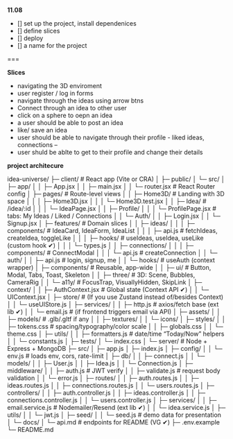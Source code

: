 **11.08**
- [] set up the project, install dependenices 
- [] define slices 
- [] deploy
- [] a name for the project

=== 


**Slices** 
- navigating the 3D enviroment
- user register / log in forms 
- navigate through the ideas using arrow btns 
- Connect through an idea to other user 
- click on a sphere to oepn an idea
- a user should be able to post an idea
- like/ save an idea
- user should be able to navigate through their profile - liked ideas, connections –  
- user shuld be ablte to get to their profile and change their details







**project architecure**

idea-universe/
├─ client/ # React app (Vite or CRA)
│ ├─ public/
│ └─ src/
│ ├─ app/
│ │ ├─ App.jsx
│ │ ├─ main.jsx
│ │ └─ router.jsx # React Router config
│ ├─ pages/ # Route-level views
│ │ ├─ Home3D/ # Landing with 3D space
│ │ │ ├─ Home3D.jsx
│ │ │ └─ Home3D.test.jsx
│ │ ├─ Idea/ # /idea/:id
│ │ │ └─ IdeaPage.jsx
│ │ ├─ Profile/
│ │ │ └─ ProfilePage.jsx # tabs: My Ideas / Liked / Connections
│ │ └─ Auth/
│ │ ├─ Login.jsx
│ │ └─ Signup.jsx
│ ├─ features/ # Domain slices
│ │ ├─ ideas/
│ │ │ ├─ components/ # IdeaCard, IdeaForm, IdeaList
│ │ │ ├─ api.js # fetchIdeas, createIdea, toggleLike
│ │ │ ├─ hooks/ # useIdeas, useIdea, useLike (custom hook ✔)
│ │ │ └─ types.js
│ │ ├─ connections/
│ │ │ ├─ components/ # ConnectModal
│ │ │ └─ api.js # createConnection
│ │ └─ auth/
│ │ ├─ api.js # login, signup, me
│ │ └─ hooks/ # useAuth (context wrapper)
│ ├─ components/ # Reusable, app-wide
│ │ ├─ ui/ # Button, Modal, Tabs, Toast, Skeleton
│ │ ├─ three/ # 3D: Scene, Bubbles, CameraRig
│ │ └─ a11y/ # FocusTrap, VisuallyHidden, SkipLink
│ ├─ context/
│ │ ├─ AuthContext.jsx # Global state (Context API ✔)
│ │ └─ UIContext.jsx
│ ├─ store/ # (If you use Zustand instead of/besides Context)
│ │ └─ useUIStore.js
│ ├─ services/
│ │ ├─ http.js # axios/fetch base (ext lib ✔)
│ │ └─ email.js # (if frontend triggers email via API)
│ ├─ assets/
│ │ ├─ models/ # .glb/.gltf if any
│ │ ├─ textures/
│ │ └─ icons/
│ ├─ styles/
│ │ ├─ tokens.css # spacing/typography/color scale
│ │ ├─ globals.css
│ │ └─ theme.css
│ ├─ utils/
│ │ ├─ formatters.js # date/time “Today/Now” helpers
│ │ └─ constants.js
│ ├─ tests/
│ └─ index.css
│
└─ server/ # Node + Express + MongoDB
├─ src/
│ ├─ app.js
│ ├─ index.js
│ ├─ config/
│ │ └─ env.js # loads env, cors, rate-limit
│ ├─ db/
│ │ ├─ connect.js
│ │ └─ models/
│ │ ├─ User.js
│ │ ├─ Idea.js
│ │ └─ Connection.js
│ ├─ middleware/
│ │ ├─ auth.js # JWT verify
│ │ ├─ validate.js # request body validation
│ │ └─ error.js
│ ├─ routes/
│ │ ├─ auth.routes.js
│ │ ├─ ideas.routes.js
│ │ ├─ connections.routes.js
│ │ └─ users.routes.js
│ ├─ controllers/
│ │ ├─ auth.controller.js
│ │ ├─ ideas.controller.js
│ │ ├─ connections.controller.js
│ │ └─ users.controller.js
│ ├─ services/
│ │ ├─ email.service.js # Nodemailer/Resend (ext lib ✔)
│ │ └─ idea.service.js
│ ├─ utils/
│ │ └─ jwt.js
│ ├─ seed/
│ │ └─ seed.js # demo data for presentation
│ └─ docs/
│ └─ api.md # endpoints for README (VG ✔)
├─ .env.example
└─ README.md









